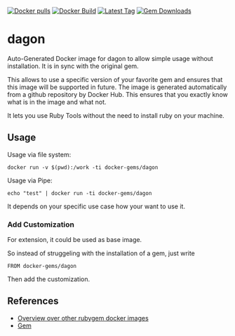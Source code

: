 [![Docker pulls](https://img.shields.io/docker/pulls/rubygem/dagon.svg)](https://hub.docker.com/r/rubygem/dagon/)
[![Docker Build](https://img.shields.io/docker/automated/rubygem/dagon.svg)](https://hub.docker.com/r/rubygem/dagon/)
[![Latest Tag](https://img.shields.io/github/tag/docker-rubygem/dagon.svg)](https://hub.docker.com/r/rubygem/dagon/)
[![Gem Downloads](https://img.shields.io/gem/dt/dagon.svg)](https://rubygems.org/gems/dagon/)
# dagon

Auto-Generated Docker image for dagon to allow simple usage without installation.
It is in sync with the original gem.

This allows to use a specific version of your favorite gem and ensures that this image will be supported in future.
The image is generated automatically from a github repository by Docker Hub.
This ensures that you exactly know what is in the image and what not.

It lets you use Ruby Tools without the need to install ruby on your machine.

## Usage

Usage via file system:

`docker run -v $(pwd):/work -ti docker-gems/dagon`

Usage via Pipe:

`echo "test" | docker run -ti docker-gems/dagon`

It depends on your specific use case how your want to use it.

### Add Customization

For extension, it could be used as base image.

So instead of struggeling with the installation of a gem, just write

`FROM docker-gems/dagon`

Then add the customization.

## References

 - [Overview over other rubygem docker images](https://github.com/thinkbot/docker-rubygem)
 - [Gem](https://rubygems.org/gems/dagon/)
